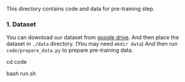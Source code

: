 This directory contains code and data for pre-training step.

### 1. Dataset 

You can download our dataset from [google drive](https://drive.google.com/file/d/1V9C8678G-zudBa2rzFtH1ZeNieh3UFG_/view?usp=sharing). And then place the dataset in `./data` directory. (You may need `mkdir data`) And then run `code/prepare_data.py` to prepare pre-training data.

cd code

bash run.sh
